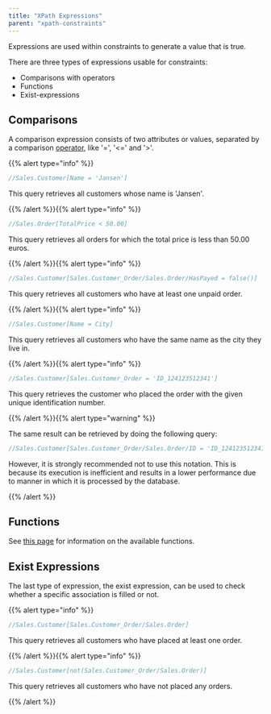 ```yaml
---
title: "XPath Expressions"
parent: "xpath-constraints"
---
```



Expressions are used within constraints to generate a value that is true.

There are three types of expressions usable for constraints:

*   Comparisons with operators
*   Functions
*   Exist-expressions

## Comparisons

A comparison expression consists of two attributes or values, separated by a comparison [operator](xpath-operators), like '=', '<=' and '>'.

{{% alert type="info" %}}

```java
//Sales.Customer[Name = 'Jansen']
```

This query retrieves all customers whose name is 'Jansen'.

{{% /alert %}}{{% alert type="info" %}}

```java
//Sales.Order[TotalPrice < 50.00]
```

This query retrieves all orders for which the total price is less than 50.00 euros.

{{% /alert %}}{{% alert type="info" %}}

```java
//Sales.Customer[Sales.Customer_Order/Sales.Order/HasPayed = false()]
```

This query retrieves all customers who have at least one unpaid order.

{{% /alert %}}{{% alert type="info" %}}

```java
//Sales.Customer[Name = City]
```

This query retrieves all customers who have the same name as the city they live in.

{{% /alert %}}{{% alert type="info" %}}

```java
//Sales.Customer[Sales.Customer_Order = 'ID_124123512341']
```

This query retrieves the customer who placed the order with the given unique identification number.

{{% /alert %}}{{% alert type="warning" %}}

The same result can be retrieved by doing the following query:

```java
//Sales.Customer[Sales.Customer_Order/Sales.Order/ID = 'ID_124123512341']
```

However, it is strongly recommended not to use this notation. This is because its execution is inefficient and results in a lower performance due to manner in which it is processed by the database.

{{% /alert %}}

## Functions

See [this page](xpath-constraint-functions) for information on the available functions.

## Exist Expressions

The last type of expression, the exist expression, can be used to check whether a specific association is filled or not.

{{% alert type="info" %}}

```java
//Sales.Customer[Sales.Customer_Order/Sales.Order]
```

This query retrieves all customers who have placed at least one order.

{{% /alert %}}{{% alert type="info" %}}

```java
//Sales.Customer[not(Sales.Customer_Order/Sales.Order)]
```

This query retrieves all customers who have not placed any orders.

{{% /alert %}}
